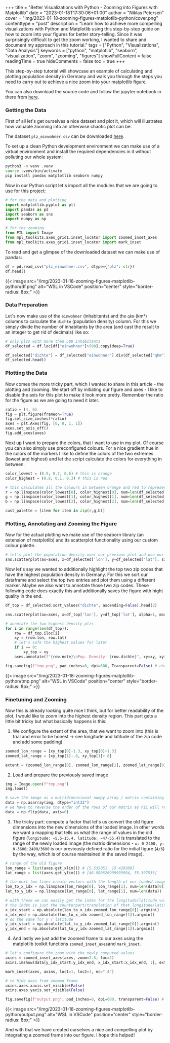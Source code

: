 +++
title = "Better Visualizations with Python - Zooming into Figures with Matplotlib"
date = "2023-01-18T17:30:06+01:00"
author = "Niklas Petersen"
cover = "img/2023-01-18-zooming-figures-matplotlib-python/cover.png"
contenttype = "post"
description = "Learn how to achieve more compelling visualizations with Python and Matplotlib using this step-by-step guide on how to zoom into your figures for better story-telling. Since it was surprisingly difficult to get the zoom working, I wanted to share and document my approach in this tutorial."
tags = ["Python", "Visualizations", "Data Analysis"]
keywords = ["python", "matplotlib", "seaborn", "visualization", "zoom", "zooming", "figures"]
showFullContent = false
readingTime = true
hideComments = false
toc = true
+++

This step-by-step tutorial will showcase an example of calculating and plotting population density in Germany and walk you through the steps you need to carry out to achieve a nice zoom into your matplotlib figure.

You can also download the source code and follow the jupyter notebook in there from [here](https://github.com/nikp06/zooming-matplotlib.git).

### Getting the Data
First of all let's get ourselves a nice dataset and plot it, which will illustrates how valuable zooming into an otherwise chaotic plot can be.

The dataset `plz_einwohner.csv` can be downloaded [here](https://www.suche-postleitzahl.org/downloads#google_vignette). 

To set up a clean Python development environment we can make use of a virtual environment and install the required dependencies in it without polluting our whole system:

```bash
python3 -m venv .venv
source .venv/bin/activate
pip install pandas matplotlib seaborn numpy
```

Now in our Python script let's import all the modules that we are going to use for this project:

```python
# for the data and plotting
import matplotlib.pyplot as plt
import pandas as pd
import seaborn as sns
import numpy as np

# for the zooming
from PIL import Image
from mpl_toolkits.axes_grid1.inset_locator import zoomed_inset_axes
from mpl_toolkits.axes_grid1.inset_locator import mark_inset
```

To read and get a glimpse of the downloaded dataset we can make use of pandas:

```python
df = pd.read_csv("plz_einwohner.csv", dtype={"plz": str})
df.head()
```
{{< image src="/img/2023-01-18-zooming-figures-matplotlib-python/df.png" alt="WSL in VSCode" position="center" style="border-radius: 8px;" >}}

### Data Preparation
Let's now make use of the `einwohner` (inhabitants) and the `qkm` (km²) columns to calculate the `dichte` (population density) column. For this we simply divide the number of  inhabitants by the area (and cast the result to an integer to get rid of decimals) like so:
```python
# only plzs with more than 500 inhabitants
df_selected = df.loc[df["einwohner"]>500].copy(deep=True)

df_selected["dichte"] = df_selected["einwohner"].div(df_selected["qkm"]).astype(int)
df_selected.head()
```

### Plotting the Data
Now comes the more tricky part, which I wanted to share in this article - the plotting and zooming.
We start off by initiating our figure and axes - I like to disable the axis for this plot to make it look more pretty. Remember the ratio for the figure as we are going to need it later.
```python
ratio = (4, 6)
fig = plt.figure(frameon=True)
fig.set_size_inches(*ratio)
axes = plt.Axes(fig, [0, 0, 1, 1])
axes.set_axis_off()
fig.add_axes(axes)
```
Next up I want to prepare the colors, that I want to use in my plot. Of course you can also simply use preconfigured colours. For a nice gradient hue in the colors of the markers I like to define the colors of the two extremes (lowest and highest) and let the script calculate the colors for everything in between.
```python
color_lowest = (0.9, 0.7, 0.6) # this is orange
color_highest = (0.8, 0.1, 0.3) # this is red

# this calculates all the colours in between orange and red to represent the different population density values that we have in our dataset
r = np.linspace(color_lowest[0], color_highest[0], num=len(df_selected["dichte"].unique()))
g = np.linspace(color_lowest[1], color_highest[1], num=len(df_selected["dichte"].unique()))
b = np.linspace(color_lowest[2], color_highest[2], num=len(df_selected["dichte"].unique()))

cust_palette = [item for item in zip(r,g,b)]
```

### Plotting, Annotating and Zooming the Figure
Now for the actual plotting we make use of the seaborn library (an extension of matplotlib) and its scatterplot functionality using our custom colour palette.
```python
# let's plot the population density over our previous plot and use our custom color palette
sns.scatterplot(ax=axes, x=df_selected['lon'], y=df_selected['lat'], size=abs(df_selected["dichte"]), alpha=1, marker='.', hue=abs(df_selected["dichte"]), palette=cust_palette, legend=False)
```
Now let's say we wanted to additionally highlight the top two zip codes that have the highest population density in Germany.
For this we sort our dataframe and select the top two entries and plot them using a different marker.
Maybe we also want to annotate those two zip codes.
These following code does exactly this and additionally saves the figure with hight quality in the end.
```python
df_top = df_selected.sort_values("dichte", ascending=False).head(2)

sns.scatterplot(ax=axes, x=df_top['lon'], y=df_top['lat'], alpha=1, marker='^', color=color_highest, legend=False)

# annotate the two highest density plzs
for i in range(len(df_top)):
    row = df_top.iloc[i]
    xy = (row.lon, row.lat)
    # let's safe the highest values for later
    if i == 0:
        xy_top = xy
    axes.annotate(f"{row.note}\nPop. Density: {row.dichte}", xy=xy, xytext=(xy[0]-1, xy[1]-.6), fontsize=5.5, arrowprops=dict(arrowstyle="->", facecolor='black'))

fig.savefig(f"tmp.png", pad_inches=0, dpi=600, Transparent=False) # change transparency to your liking
```
{{< image src="/img/2023-01-18-zooming-figures-matplotlib-python/tmp.png" alt="WSL in VSCode" position="center" style="border-radius: 8px;" >}}

### Finetuning and Zooming
Now this is already looking quite nice I think, but for better readability of the plot, I would like to zoom into the highest density region.
This part gets a little bit tricky but what basically happens is this:
1. We configure the extent of the area, that we want to zoom into (this is trial and error to be honest -> see longitude and latitude of the zip code and add some padding)
```python
zoomed_lon_range = [xy_top[0]-1.3, xy_top[0]+1.3]
zoomed_lat_range = [xy_top[1]-.8, xy_top[1]+.8]

extent = (zoomed_lon_range[0], zoomed_lon_range[1], zoomed_lat_range[0], zoomed_lat_range[1])
```

2. Load and prepare the previously saved image
```python
img = Image.open(f"tmp.png")
img.load()

# save the image as a multidimensional numpy array / matrix containing ints
data = np.asarray(img, dtype="int32")
# we have to reverse the order of the rows of our matrix as PIL will read it in reverse
data = np.flip(data, axis=0)
```
3. The tricky part: compute a factor that let's us convert the old figure dimensions into the new dimensions of the loaded image. In other words we want a mapping that tells us what the range of values in the old figure (`longitude: ~5.5-15.4, latitude: ~47-55.4`) is translated to the range of the newly loaded image (the matrix dimensions - `x: 0-2400, y: 0-3600`; `2400/3600` is our previously defined ratio for the initial figure (`4/6`) by the way, which is of course maintained in the saved image).

```python
# range of the old figure
lon_range = list(axes.get_xlim()) # [5.535051, 15.429309]
lat_range = list(axes.get_ylim()) # [46.988626999999994, 55.397533]

# the next two lines create vectors with the length of our loaded image data array that contain values ranging within the previously computed longitude, latitude ranges
lon_to_x_idx = np.linspace(lon_range[0], lon_range[1], num=len(data[0])) 
lat_to_y_idx = np.linspace(lat_range[0], lat_range[1], num=len(data))

# with these we can easily get the index for the longitude/latitude values of our zoomed frame using the argmin function which gives us the index of the value that is closest to the zoomed value
# the index is just the counterpart/translation of that longitude/latitude in the newly loaded image data array
x_idx_start = np.absolute(lon_to_x_idx-zoomed_lon_range[0]).argmin()
x_idx_end = np.absolute(lon_to_x_idx-zoomed_lon_range[1]).argmin()
# do the same for y / latitude
y_idx_start = np.absolute(lat_to_y_idx-zoomed_lat_range[0]).argmin()
y_idx_end = np.absolute(lat_to_y_idx-zoomed_lat_range[1]).argmin()
```

4. And lastly we just add the zoomed frame to our axes using the matplotlib toolkit functions `zoomed_inset_axes`and `mark_inset`.
```python
# let's configure the zoom with the newly computed values
axins = zoomed_inset_axes(axes, zoom=2.5, loc=2)
axins.imshow(data[y_idx_start:y_idx_end, x_idx_start:x_idx_end, :], extent=extent, origin="lower")

mark_inset(axes, axins, loc1=1, loc2=3, ec=".4")

# to hide axes from zoomed frame
axins.axes.xaxis.set_visible(False)
axins.axes.yaxis.set_visible(False)

fig.savefig(f"output.png", pad_inches=0, dpi=600, transparent=False) # change transparency to your liking
```
{{< image src="/img/2023-01-18-zooming-figures-matplotlib-python/output.png" alt="WSL in VSCode" position="center" style="border-radius: 8px;" >}}

And with that we have created ourselves a nice and compelling plot by integrating a zoomed frame into our figure. I hope this helped!